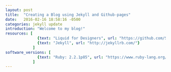 ```yaml
---
layout: post
title:  "Creating a Blog using Jekyll and Github-pages"
date:   2016-02-16 18:58:16 -0500
categories: jekyll update
introduction: "Welcome to my blog!"
resources: [
              {text: "Liquid for Designers", url: "https://github.com/Shopify/liquid/wiki/Liquid-for-Designers"},
              {text: "Jekyll", url: "http://jekyllrb.com/"}
            ]
software_versions: [
              {text: "Ruby: 2.2.1p85", url: "https://www.ruby-lang.org/en/downloads/"}
            ]
---
```


